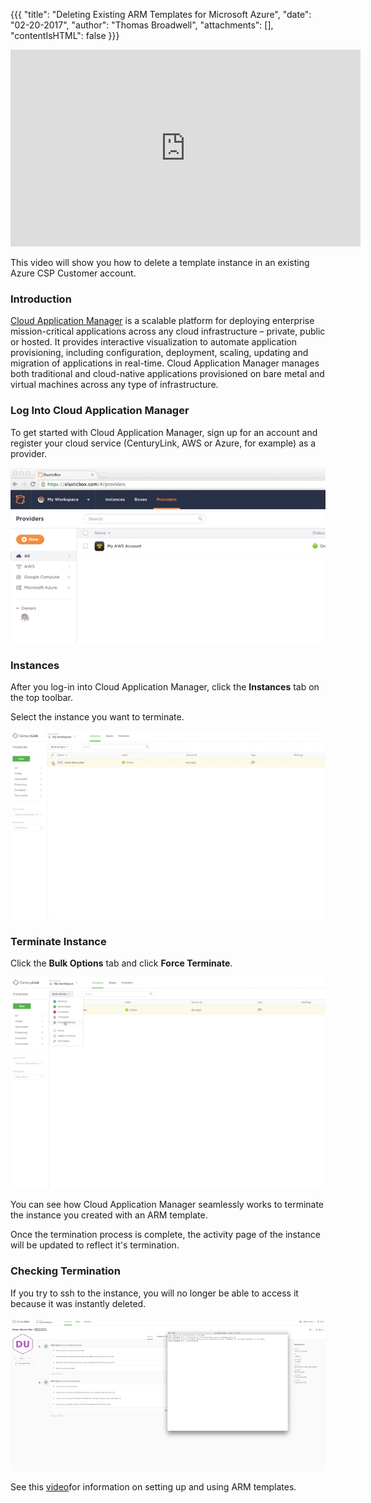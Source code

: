 {{{
"title": "Deleting Existing ARM Templates for Microsoft Azure",
"date": "02-20-2017",
"author": "Thomas Broadwell",
"attachments": [],
"contentIsHTML": false
}}}

<iframe width="560" height="315" src="https://player.vimeo.com/video/204210210" frameborder="0" allowfullscreen></iframe>

This video will show you how to delete a template instance in an existing Azure CSP Customer account.

### Introduction

[Cloud Application Manager](https://www.ctl.io/cloud-application-manager/) is a scalable platform for deploying enterprise mission-critical applications across any cloud infrastructure &ndash; private, public or hosted. It provides interactive visualization to automate application provisioning, including configuration, deployment, scaling, updating and migration of applications in real-time. Cloud Application Manager manages both traditional and cloud-native applications provisioned on bare metal and virtual machines across any type of infrastructure.

### Log Into Cloud Application Manager

To get started with Cloud Application Manager, sign up for an account and register your cloud service (CenturyLink, AWS or Azure, for example) as a provider.

![Cloud Application Manager Login](../images/cloud-application-manager-dashboard.png)

### Instances

After you log-in into Cloud Application Manager, click the **Instances** tab on the top toolbar.

Select the instance you want to terminate.

![Cloud Application Manager Using ARM Templates 1](../images/cloud-application-manager-delete-arm-template-1.png)

### Terminate Instance

Click the **Bulk Options** tab and click **Force Terminate**.

![Cloud Application Manager Using ARM Templates 2](../images/cloud-application-manager-delete-arm-template-2.png)

You can see how Cloud Application Manager seamlessly works to terminate the instance you created with an ARM template.

Once the termination process is complete, the activity page of the instance will be updated to reflect it's termination.

### Checking Termination

If you try to ssh to the instance, you will no longer be able to access it because it was instantly deleted.

![Cloud Application Manager Using ARM Templates 3](../images/cloud-application-manager-delete-arm-template-3.png)

See this [video](./getting-started-guides/cloud-application-manager/using-arm-templates-cloud-application-manager.md)for information on setting up and using ARM templates.
